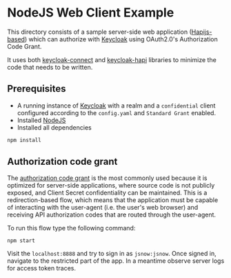 # NodeJS Web Client Example

This directory consists of a sample server-side web application ([Hapijs-based](https://hapijs.com/))
which can authorize with [Keycloak](http://www.keycloak.org/) using OAuth2.0's Authorization Code Grant.

It uses both [keycloak-connect](https://github.com/keycloak/keycloak-nodejs-connect/) 
and [keycloak-hapi](https://github.com/novomatic-tech/keycloak-hapi) libraries to minimize the code that needs to be written.

## Prerequisites

- A running instance of [Keycloak](http://www.keycloak.org/) with a realm and a `confidential` client configured
  according to the `config.yaml` and `Standard Grant` enabled.
- Installed [NodeJS](https://nodejs.org/en/)
- Installed all dependencies

```bash
npm install
```

## Authorization code grant

The [authorization code grant](https://tools.ietf.org/html/rfc6749#section-1.3.1) 
is the most commonly used because it is optimized for server-side applications, 
where source code is not publicly exposed, and Client Secret confidentiality can be maintained. 
This is a redirection-based flow, which means that the application must be capable of interacting 
with the user-agent (i.e. the user's web browser) and receiving API authorization codes that 
are routed through the user-agent.

To run this flow type the following command:

```
npm start
```

Visit the `localhost:8888` and try to sign in as `jsnow:jsnow`.
Once signed in, navigate to the restricted part of the app.
In a meantime observe server logs for access token traces.
